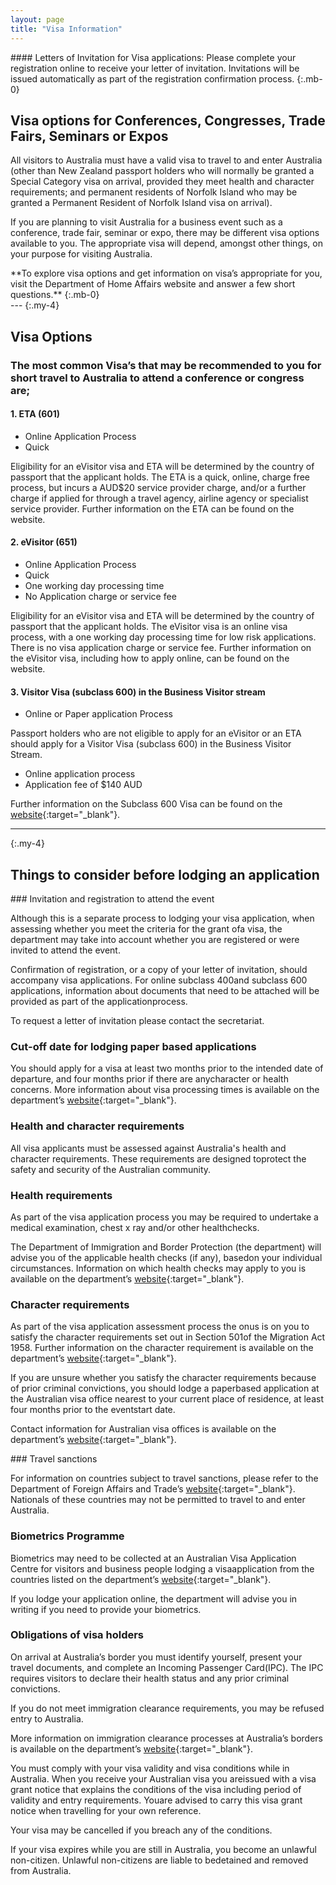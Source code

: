 ```yaml
---
layout: page
title: "Visa Information"
---
```


<div class="alert alert-success mb-4" markdown="1">
#### Letters of Invitation for Visa applications:
Please complete your registration online to receive your letter of invitation. Invitations will be issued automatically as part of the registration confirmation process.
{:.mb-0}
</div>

## Visa options for Conferences, Congresses, Trade Fairs, Seminars or Expos

All visitors to Australia must have a valid visa to travel to and enter Australia (other than New Zealand passport holders who will normally be granted a Special Category visa on arrival, provided they meet health and character requirements; and permanent residents of Norfolk Island who may be granted a Permanent Resident of Norfolk Island visa on arrival).

If you are planning to visit Australia for a business event such as a conference, trade fair, seminar or expo, there may be different visa options available to you. The appropriate visa will depend, amongst other things, on your purpose for visiting Australia.

<div class="alert alert-secondary mt-4" markdown="1">
**To explore visa options and get information on visa’s appropriate for you, visit the Department of Home Affairs website and answer a few short questions.**
{:.mb-0}
</div>
---
{:.my-4}

## Visa Options
### The most common Visa’s that may be recommended to you for short travel to Australia to attend a conference or congress are;

#### 1. ETA (601)

- Online Application Process
- Quick

Eligibility for an eVisitor visa and ETA will be determined by the country of passport that the applicant holds. The ETA is a quick, online, charge free process, but incurs a AUD$20 service provider charge, and/or a further charge if applied for through a travel agency, airline agency or specialist service provider. Further information on the ETA can be found on the website.

#### 2. eVisitor (651)

- Online Application Process
- Quick
- One working day processing time
- No Application charge or service fee

Eligibility for an eVisitor visa and ETA will be determined by the country of passport that the applicant holds. The eVisitor visa is an online visa process, with a one working day processing time for low risk applications. There is no visa application charge or service fee. Further information on the eVisitor visa, including how to apply online, can be found on the website.

#### 3. Visitor Visa (subclass 600) in the Business Visitor stream

- Online or Paper application Process

Passport holders who are not eligible to apply for an eVisitor or an ETA should apply for a Visitor Visa (subclass 600) in the Business Visitor Stream.

- Online application process
- Application fee of $140 AUD

Further information on the Subclass 600 Visa can be found on the [website](https://immi.homeaffairs.gov.au/visas/getting-a-visa/visa-listing/visitor-600/business-visitor-stream){:target="_blank"}.

---
{:.my-4}

## Things to consider before lodging an application

<div class="row">
  <div class="col-12 col-md-6" markdown="1">
### Invitation and registration to attend the event

Although this is a separate process to lodging your visa application, when assessing whether you meet the criteria for the grant ofa visa, the department may take into account whether you are registered or were invited to attend the event.

Confirmation of registration, or a copy of your letter of invitation, should accompany visa applications. For online subclass 400and subclass 600 applications, information about documents that need to be attached will be provided as part of the applicationprocess.

To request a letter of invitation please contact the secretariat.

### Cut-off date for lodging paper based applications

You should apply for a visa at least two months prior to the intended date of departure, and four months prior if there are anycharacter or health concerns. More information about visa processing times is available on the department’s [website](http://www.homeaffairs.gov.au/about/access-accountability/service-standards){:target="_blank"}.

### Health and character requirements

All visa applicants must be assessed against Australia's health and character requirements. These requirements are designed toprotect the safety and security of the Australian community.

### Health requirements

As part of the visa application process you may be required to undertake a medical examination, chest x ray and/or other healthchecks.

The Department of Immigration and Border Protection (the department) will advise you of the applicable health checks (if any), basedon your individual circumstances. Information on which health checks may apply to you is available on the department’s [website](http://www.homeaffairs.gov.au/Trav/Visa/Heal){:target="_blank"}.

### Character requirements

As part of the visa application assessment process the onus is on you to satisfy the character requirements set out in Section 501of the Migration Act 1958. Further information on the character requirement is available on the department’s [website](http://www.homeaffairs.gov.au/Trav/Visa/Char){:target="_blank"}.

If you are unsure whether you satisfy the character requirements because of prior criminal convictions, you should lodge a paperbased application at the Australian visa office nearest to your current place of residence, at least four months prior to the eventstart date.

Contact information for Australian visa offices is available on the department’s [website](http://www.homeaffairs.gov.au/about/contact/offices-locations){:target="_blank"}.
  </div>
  <div class="col-12 col-md-6" markdown="1">
### Travel sanctions

For information on countries subject to travel sanctions, please refer to the Department of Foreign Affairs and Trade’s [website](http://www.dfat.gov.au/international-relations/security/sanctions/pages/sanctions.aspx){:target="_blank"}. Nationals of these countries may not be permitted to travel to and enter Australia.

### Biometrics Programme

Biometrics may need to be collected at an Australian Visa Application Centre for visitors and business people lodging a visaapplication from the countries listed on the department’s [website](http://www.homeaffairs.gov.au/Trav/Visa/Biom){:target="_blank"}.

If you lodge your application online, the department will advise you in writing if you need to provide your biometrics.

### Obligations of visa holders

On arrival at Australia’s border you must identify yourself, present your travel documents, and complete an Incoming Passenger Card(IPC). The IPC requires visitors to declare their health status and any prior criminal convictions.

If you do not meet immigration clearance requirements, you may be refused entry to Australia.

More information on immigration clearance processes at Australia’s borders is available on the department’s [website](http://www.homeaffairs.gov.au/Busi/cargo-support-trade-and-goods/complying-with-your-obligations){:target="_blank"}.

You must comply with your visa validity and visa conditions while in Australia. When you receive your Australian visa you areissued with a visa grant notice that explains the conditions of the visa including period of validity and entry requirements. Youare advised to carry this visa grant notice when travelling for your own reference.

Your visa may be cancelled if you breach any of the conditions.

If your visa expires while you are still in Australia, you become an unlawful non-citizen. Unlawful non-citizens are liable to bedetained and removed from Australia.
  </div>
</div>
